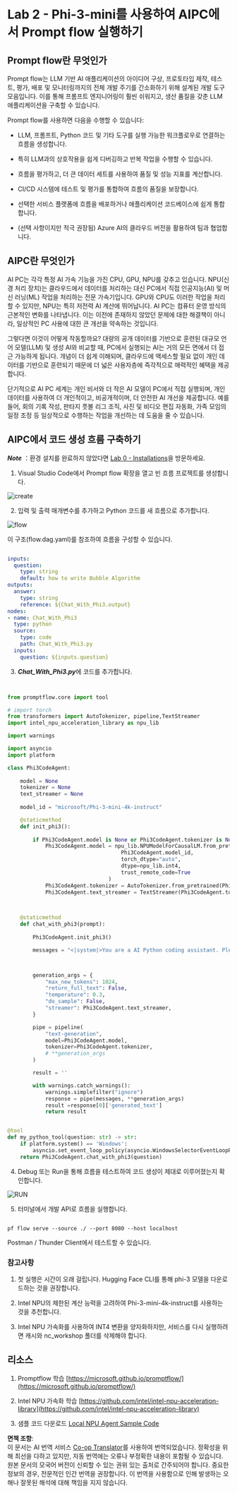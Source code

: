 <!--
CO_OP_TRANSLATOR_METADATA:
{
  "original_hash": "b65fb1164cd818b78a83ac6b8021e4b4",
  "translation_date": "2025-04-04T06:39:56+00:00",
  "source_file": "md\\02.Application\\02.Code\\Phi3\\VSCodeExt\\HOL\\AIPC\\02.PromptflowWithNPU.md",
  "language_code": "ko"
}
-->
# **Lab 2 - Phi-3-mini를 사용하여 AIPC에서 Prompt flow 실행하기**

## **Prompt flow란 무엇인가**

Prompt flow는 LLM 기반 AI 애플리케이션의 아이디어 구상, 프로토타입 제작, 테스트, 평가, 배포 및 모니터링까지의 전체 개발 주기를 간소화하기 위해 설계된 개발 도구 모음입니다. 이를 통해 프롬프트 엔지니어링이 훨씬 쉬워지고, 생산 품질을 갖춘 LLM 애플리케이션을 구축할 수 있습니다.

Prompt flow를 사용하면 다음을 수행할 수 있습니다:

- LLM, 프롬프트, Python 코드 및 기타 도구를 실행 가능한 워크플로우로 연결하는 흐름을 생성합니다.

- 특히 LLM과의 상호작용을 쉽게 디버깅하고 반복 작업을 수행할 수 있습니다.

- 흐름을 평가하고, 더 큰 데이터 세트를 사용하여 품질 및 성능 지표를 계산합니다.

- CI/CD 시스템에 테스트 및 평가를 통합하여 흐름의 품질을 보장합니다.

- 선택한 서비스 플랫폼에 흐름을 배포하거나 애플리케이션 코드베이스에 쉽게 통합합니다.

- (선택 사항이지만 적극 권장됨) Azure AI의 클라우드 버전을 활용하여 팀과 협업합니다.

## **AIPC란 무엇인가**

AI PC는 각각 특정 AI 가속 기능을 가진 CPU, GPU, NPU를 갖추고 있습니다. NPU(신경 처리 장치)는 클라우드에서 데이터를 처리하는 대신 PC에서 직접 인공지능(AI) 및 머신 러닝(ML) 작업을 처리하는 전문 가속기입니다. GPU와 CPU도 이러한 작업을 처리할 수 있지만, NPU는 특히 저전력 AI 계산에 뛰어납니다. AI PC는 컴퓨터 운영 방식의 근본적인 변화를 나타냅니다. 이는 이전에 존재하지 않았던 문제에 대한 해결책이 아니라, 일상적인 PC 사용에 대한 큰 개선을 약속하는 것입니다.

그렇다면 이것이 어떻게 작동할까요? 대량의 공개 데이터를 기반으로 훈련된 대규모 언어 모델(LLM) 및 생성 AI와 비교할 때, PC에서 실행되는 AI는 거의 모든 면에서 더 접근 가능하게 됩니다. 개념이 더 쉽게 이해되며, 클라우드에 액세스할 필요 없이 개인 데이터를 기반으로 훈련되기 때문에 더 넓은 사용자층에 즉각적으로 매력적인 혜택을 제공합니다.

단기적으로 AI PC 세계는 개인 비서와 더 작은 AI 모델이 PC에서 직접 실행되며, 개인 데이터를 사용하여 더 개인적이고, 비공개적이며, 더 안전한 AI 개선을 제공합니다. 예를 들어, 회의 기록 작성, 판타지 풋볼 리그 조직, 사진 및 비디오 편집 자동화, 가족 모임의 일정 조정 등 일상적으로 수행하는 작업을 개선하는 데 도움을 줄 수 있습니다.

## **AIPC에서 코드 생성 흐름 구축하기**

***Note*** ：환경 설치를 완료하지 않았다면 [Lab 0 - Installations](./01.Installations.md)을 방문하세요.

1. Visual Studio Code에서 Prompt flow 확장을 열고 빈 흐름 프로젝트를 생성합니다.

![create](../../../../../../../../../translated_images/pf_create.d6172d8277a78a7fa82cd6ff727ed44e037fa78b662f1f62d5963f36d712d229.ko.png)

2. 입력 및 출력 매개변수를 추가하고 Python 코드를 새 흐름으로 추가합니다.

![flow](../../../../../../../../../translated_images/pf_flow.d5646a323fb7f444c0b98b4521057a592325c583e7ba18bc31500bc0415e9ef3.ko.png)

이 구조(flow.dag.yaml)를 참조하여 흐름을 구성할 수 있습니다.

```yaml

inputs:
  question:
    type: string
    default: how to write Bubble Algorithm
outputs:
  answer:
    type: string
    reference: ${Chat_With_Phi3.output}
nodes:
- name: Chat_With_Phi3
  type: python
  source:
    type: code
    path: Chat_With_Phi3.py
  inputs:
    question: ${inputs.question}


```

3. ***Chat_With_Phi3.py***에 코드를 추가합니다.

```python


from promptflow.core import tool

# import torch
from transformers import AutoTokenizer, pipeline,TextStreamer
import intel_npu_acceleration_library as npu_lib

import warnings

import asyncio
import platform

class Phi3CodeAgent:
    
    model = None
    tokenizer = None
    text_streamer = None
    
    model_id = "microsoft/Phi-3-mini-4k-instruct"

    @staticmethod
    def init_phi3():
        
        if Phi3CodeAgent.model is None or Phi3CodeAgent.tokenizer is None or Phi3CodeAgent.text_streamer is None:
            Phi3CodeAgent.model = npu_lib.NPUModelForCausalLM.from_pretrained(
                                    Phi3CodeAgent.model_id,
                                    torch_dtype="auto",
                                    dtype=npu_lib.int4,
                                    trust_remote_code=True
                                )
            Phi3CodeAgent.tokenizer = AutoTokenizer.from_pretrained(Phi3CodeAgent.model_id)
            Phi3CodeAgent.text_streamer = TextStreamer(Phi3CodeAgent.tokenizer, skip_prompt=True)

    

    @staticmethod
    def chat_with_phi3(prompt):
        
        Phi3CodeAgent.init_phi3()

        messages = "<|system|>You are a AI Python coding assistant. Please help me to generate code in Python.The answer only genertated Python code, but any comments and instructions do not need to be generated<|end|><|user|>" + prompt +"<|end|><|assistant|>"



        generation_args = {
            "max_new_tokens": 1024,
            "return_full_text": False,
            "temperature": 0.3,
            "do_sample": False,
            "streamer": Phi3CodeAgent.text_streamer,
        }

        pipe = pipeline(
            "text-generation",
            model=Phi3CodeAgent.model,
            tokenizer=Phi3CodeAgent.tokenizer,
            # **generation_args
        )

        result = ''

        with warnings.catch_warnings():
            warnings.simplefilter("ignore")
            response = pipe(messages, **generation_args)
            result =response[0]['generated_text']
            return result


@tool
def my_python_tool(question: str) -> str:
    if platform.system() == 'Windows':
        asyncio.set_event_loop_policy(asyncio.WindowsSelectorEventLoopPolicy())
    return Phi3CodeAgent.chat_with_phi3(question)


```

4. Debug 또는 Run을 통해 흐름을 테스트하여 코드 생성이 제대로 이루어졌는지 확인합니다.

![RUN](../../../../../../../../../translated_images/pf_run.d918637dc00f61e9bdeec37d4cc9646f77d270ac9203bcce13569f3157202b6e.ko.png)

5. 터미널에서 개발 API로 흐름을 실행합니다.

```

pf flow serve --source ./ --port 8080 --host localhost   

```

Postman / Thunder Client에서 테스트할 수 있습니다.

### **참고사항**

1. 첫 실행은 시간이 오래 걸립니다. Hugging Face CLI를 통해 phi-3 모델을 다운로드하는 것을 권장합니다.

2. Intel NPU의 제한된 계산 능력을 고려하여 Phi-3-mini-4k-instruct를 사용하는 것을 추천합니다.

3. Intel NPU 가속화를 사용하여 INT4 변환을 양자화하지만, 서비스를 다시 실행하려면 캐시와 nc_workshop 폴더를 삭제해야 합니다.

## **리소스**

1. Promptflow 학습 [https://microsoft.github.io/promptflow/](https://microsoft.github.io/promptflow/)

2. Intel NPU 가속화 학습 [https://github.com/intel/intel-npu-acceleration-library](https://github.com/intel/intel-npu-acceleration-library)

3. 샘플 코드 다운로드 [Local NPU Agent Sample Code](../../../../../../../../../code/07.Lab/01/AIPC)

**면책 조항**:  
이 문서는 AI 번역 서비스 [Co-op Translator](https://github.com/Azure/co-op-translator)를 사용하여 번역되었습니다. 정확성을 위해 최선을 다하고 있지만, 자동 번역에는 오류나 부정확한 내용이 포함될 수 있습니다. 원본 문서의 모국어 버전이 신뢰할 수 있는 권위 있는 출처로 간주되어야 합니다. 중요한 정보의 경우, 전문적인 인간 번역을 권장합니다. 이 번역을 사용함으로 인해 발생하는 오해나 잘못된 해석에 대해 책임을 지지 않습니다.